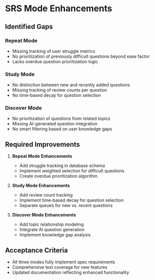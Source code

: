 # SRS Mode Enhancements

## Identified Gaps

### Repeat Mode
- Missing tracking of user struggle metrics
- No prioritization of previously difficult questions beyond ease factor
- Lacks overdue question prioritization logic

### Study Mode
- No distinction between new and recently added questions
- Missing tracking of review counts per question
- No time-based decay for question selection

### Discover Mode
- No prioritization of questions from related topics
- Missing AI-generated question integration
- No smart filtering based on user knowledge gaps

## Required Improvements

1. **Repeat Mode Enhancements**
   - Add struggle tracking in database schema
   - Implement weighted selection for difficult questions
   - Create overdue prioritization algorithm

2. **Study Mode Enhancements**
   - Add review count tracking
   - Implement time-based decay for question selection
   - Separate queues for new vs. recent questions

3. **Discover Mode Enhancements**
   - Add topic relationship modeling
   - Integrate AI question generation
   - Implement knowledge gap analysis

## Acceptance Criteria
- All three modes fully implement spec requirements
- Comprehensive test coverage for new features
- Updated documentation reflecting enhanced functionality